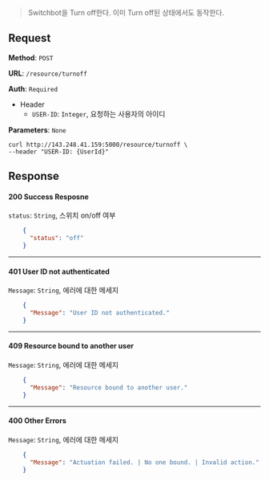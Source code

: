 > Switchbot을 Turn off한다. 이미 Turn off된 상태에서도 동작한다.

## Request

**Method**: `POST`

**URL**: `/resource/turnoff`

**Auth**: `Required`

* Header
  * `USER-ID`: `Integer`, 요청하는 사용자의 아이디

**Parameters**: `None`

```
curl http://143.248.41.159:5000/resource/turnoff \
--header "USER-ID: {UserId}"
```

## Response

#### 200 Success Resposne
`status`: `String`, 스위치 on/off 여부
```json
    {
      "status": "off"
    }
```
***
#### 401 User ID not authenticated
`Message`: `String`, 에러에 대한 메세지
```json
    {
      "Message": "User ID not authenticated."
    }
```
***
#### 409 Resource bound to another user
`Message`: `String`, 에러에 대한 메세지
```json
    {
      "Message": "Resource bound to another user."
    }
```
***
#### 400 Other Errors
`Message`: `String`, 에러에 대한 메세지
```json
    {
      "Message": "Actuation failed. | No one bound. | Invalid action."
    }
```